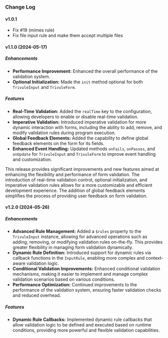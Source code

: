 ### Change Log

#### v1.0.1

- Fix #19 (mimes rule)
- Fix file input rule and make them accept multiple files

#### v1.1.0 (2024-05-17)

##### Enhancements

- **Performance Improvement:** Enhanced the overall performance of the validation system.
- **Optional Initialization:** Made the `init` method optional for both `TrivuleInput` and `TrivuleForm`.

##### Features

- **Real-Time Validation:** Added the `realTime` key to the configuration, allowing developers to enable or disable real-time validation.
- **Imperative Validation:** Introduced imperative validation for more dynamic interaction with forms, including the ability to add, remove, and modify validation rules during program execution.
- **Global Feedback Elements:** Added the capability to define global feedback elements on the form for its fields.
- **Enhanced Event Handling:** Updated methods `onFails`, `onPasses`, and `onUpdate` for `TrivuleInput` and `TrivuleForm` to improve event handling and customization.

This release provides significant improvements and new features aimed at enhancing the flexibility and performance of form validation. The introduction of real-time validation control, optional initialization, and imperative validation rules allows for a more customizable and efficient development experience. The addition of global feedback elements simplifies the process of providing user feedback on form validation.

 #### v1.2.0 (2024-05-26)

##### Enhancements

- **Advanced Rule Management:** Added a `$rules` property to the `TrivuleInput` instance, allowing for advanced operations such as adding, removing, or modifying validation rules on-the-fly. This provides greater flexibility in managing form validation dynamically.
- **Dynamic Rule Definition:** Introduced support for dynamic rules via callback functions in the `InputRule`, enabling more complex and context-aware validation logic.
- **Conditional Validation Improvements:** Enhanced conditional validation mechanisms, making it easier to implement and manage complex validation scenarios based on various conditions.
- **Performance Optimization:** Continued improvements to the performance of the validation system, ensuring faster validation checks and reduced overhead.

##### Features

- **Dynamic Rule Callbacks:** Implemented dynamic rule callbacks that allow validation logic to be defined and executed based on runtime conditions, providing more powerful and flexible validation capabilities.
 